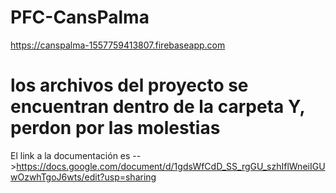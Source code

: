 # PFC-CansPalma

https://canspalma-1557759413807.firebaseapp.com


# los archivos del proyecto se encuentran dentro de la carpeta Y, perdon por las molestias

El link a la documentación es -->https://docs.google.com/document/d/1gdsWfCdD_SS_rgGU_szhIflWneiIGUwOzwhTgoJ6wts/edit?usp=sharing
